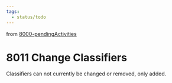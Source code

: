 ```yaml
---
tags:
  - status/todo
---
```

from [8000-pendingActivities](8000-pendingActivities.md)
# 8011 Change Classifiers
Classifiers can not currently be changed or removed, only added.